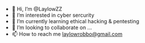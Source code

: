 - 👋 Hi, I’m @LaylowZZ
- 👀 I’m interested in cyber sercurity
- 🌱 I’m currently learning ethical hacking & pentesting
- 💞️ I’m looking to collaborate on ...
- 📫 How to reach me laylowrobbo@gmail.com

<!---
LaylowZZ/LaylowZZ is a ✨ special ✨ repository because its `README.md` (this file) appears on your GitHub profile.
You can click the Preview link to take a look at your changes.
--->
